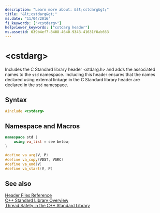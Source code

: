 ```yaml
---
description: "Learn more about: &lt;cstdarg&gt;"
title: "&lt;cstdarg&gt;"
ms.date: "11/04/2016"
f1_keywords: ["<cstdarg>"]
helpviewer_keywords: ["cstdarg header"]
ms.assetid: 639b4ef7-8408-4640-9343-41631f0ab663
---
```

# &lt;cstdarg&gt;

Includes the C Standard library header \<stdarg.h> and adds the associated names to the `std` namespace. Including this header ensures that the names declared using external linkage in the C Standard library header are declared in the `std` namespace.

## Syntax

```cpp
#include <cstdarg>
```

## Namespace and Macros

```cpp
namespace std {
    using va_list = see below;
}

#define va_arg(V, P)
#define va_copy(VDST, VSRC)
#define va_end(V)
#define va_start(V, P)
```

## See also

[Header Files Reference](../standard-library/cpp-standard-library-header-files.md)\
[C++ Standard Library Overview](../standard-library/cpp-standard-library-overview.md)\
[Thread Safety in the C++ Standard Library](../standard-library/thread-safety-in-the-cpp-standard-library.md)
